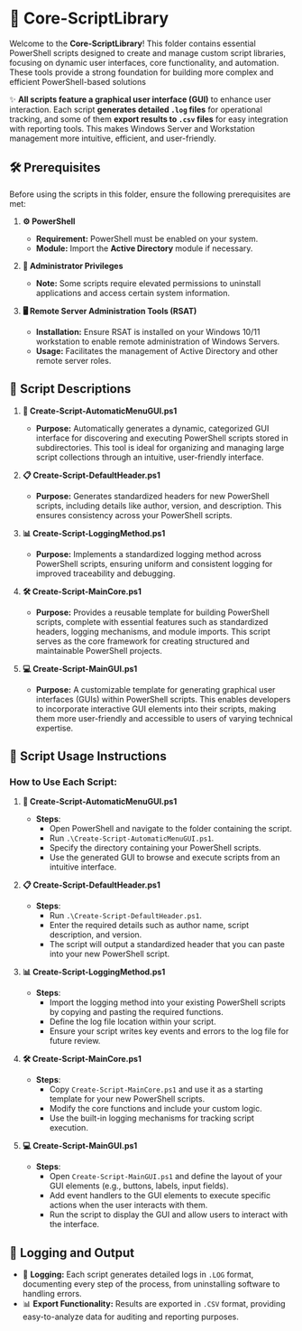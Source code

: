 # 📂 Core-ScriptLibrary

Welcome to the **Core-ScriptLibrary**! This folder contains essential PowerShell scripts designed to create and manage custom script libraries, focusing on dynamic user interfaces, core functionality, and automation. These tools provide a strong foundation for building more complex and efficient PowerShell-based solutions

✨ **All scripts feature a graphical user interface (GUI)** to enhance user interaction. Each script **generates detailed `.log` files** for operational tracking, and some of them **export results to `.csv` files** for easy integration with reporting tools. This makes Windows Server and Workstation management more intuitive, efficient, and user-friendly.

## 🛠️ Prerequisites

Before using the scripts in this folder, ensure the following prerequisites are met:

1. **⚙️ PowerShell**
   - **Requirement:** PowerShell must be enabled on your system.
   - **Module:** Import the **Active Directory** module if necessary.

2. **🔑 Administrator Privileges**
   - **Note:** Some scripts require elevated permissions to uninstall applications and access certain system information.

3. **🖥️ Remote Server Administration Tools (RSAT)**
   - **Installation:** Ensure RSAT is installed on your Windows 10/11 workstation to enable remote administration of Windows Servers.
   - **Usage:** Facilitates the management of Active Directory and other remote server roles.

## 📄 Script Descriptions

1. **📝 Create-Script-AutomaticMenuGUI.ps1**  
   - **Purpose:** Automatically generates a dynamic, categorized GUI interface for discovering and executing PowerShell scripts stored in subdirectories. This tool is ideal for organizing and managing large script collections through an intuitive, user-friendly interface.

2. **📋 Create-Script-DefaultHeader.ps1**  
   - **Purpose:** Generates standardized headers for new PowerShell scripts, including details like author, version, and description. This ensures consistency across your PowerShell scripts.

3. **📊 Create-Script-LoggingMethod.ps1**  
   - **Purpose:** Implements a standardized logging method across PowerShell scripts, ensuring uniform and consistent logging for improved traceability and debugging.

4. **🛠️ Create-Script-MainCore.ps1**  
   - **Purpose:** Provides a reusable template for building PowerShell scripts, complete with essential features such as standardized headers, logging mechanisms, and module imports. This script serves as the core framework for creating structured and maintainable PowerShell projects.

5. **💻 Create-Script-MainGUI.ps1**  
   - **Purpose:** A customizable template for generating graphical user interfaces (GUIs) within PowerShell scripts. This enables developers to incorporate interactive GUI elements into their scripts, making them more user-friendly and accessible to users of varying technical expertise.

## 🚀 Script Usage Instructions

### How to Use Each Script:

1. **📝 Create-Script-AutomaticMenuGUI.ps1**  
   - **Steps**:
     - Open PowerShell and navigate to the folder containing the script.
     - Run `.\Create-Script-AutomaticMenuGUI.ps1`.
     - Specify the directory containing your PowerShell scripts.
     - Use the generated GUI to browse and execute scripts from an intuitive interface.

2. **📋 Create-Script-DefaultHeader.ps1**  
   - **Steps**:
     - Run `.\Create-Script-DefaultHeader.ps1`.
     - Enter the required details such as author name, script description, and version.
     - The script will output a standardized header that you can paste into your new PowerShell script.

3. **📊 Create-Script-LoggingMethod.ps1**  
   - **Steps**:
     - Import the logging method into your existing PowerShell scripts by copying and pasting the required functions.
     - Define the log file location within your script.
     - Ensure your script writes key events and errors to the log file for future review.

4. **🛠️ Create-Script-MainCore.ps1**  
   - **Steps**:
     - Copy `Create-Script-MainCore.ps1` and use it as a starting template for your new PowerShell scripts.
     - Modify the core functions and include your custom logic.
     - Use the built-in logging mechanisms for tracking script execution.

5. **💻 Create-Script-MainGUI.ps1**  
   - **Steps**:
     - Open `Create-Script-MainGUI.ps1` and define the layout of your GUI elements (e.g., buttons, labels, input fields).
     - Add event handlers to the GUI elements to execute specific actions when the user interacts with them.
     - Run the script to display the GUI and allow users to interact with the interface.

## 📝 Logging and Output

- 📄 **Logging:** Each script generates detailed logs in `.LOG` format, documenting every step of the process, from uninstalling software to handling errors.
- 📊 **Export Functionality:** Results are exported in `.CSV` format, providing easy-to-analyze data for auditing and reporting purposes.
